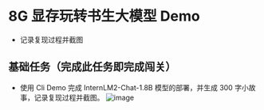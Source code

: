 # 8G 显存玩转书生大模型 Demo

- 记录复现过程并截图

## 基础任务（完成此任务即完成闯关）

- 使用 Cli Demo 完成 InternLM2-Chat-1.8B 模型的部署，并生成 300 字小故事，记录复现过程并截图。
![image](https://github.com/user-attachments/assets/23b35647-977c-4145-8f46-6f2b9046614b)
